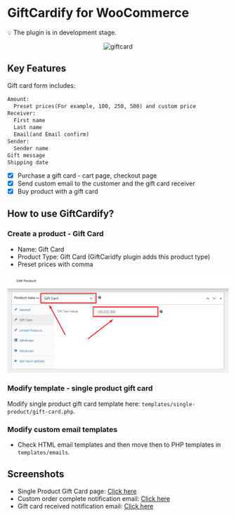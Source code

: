 # GiftCardify for WooCommerce

💡 The plugin is in development stage.

<div align="center">
<img src="https://raw.githubusercontent.com/peppapig13132/GiftCardify-for-WooCommerce/main/assets/images/others/Gift-card.png"  alt="giftcard">
</div>

## Key Features

Gift card form includes:
```
Amount:
  Preset prices(For example, 100, 250, 500) and custom price
Receiver:
  First name
  Last name
  Email(and Email confirm)
Sender:
  Sender name
Gift message
Shipping date
```

- [x] Purchase a gift card - cart page, checkout page
- [x] Send custom email to the customer and the gift card receiver
- [x] Buy product with a gift card

## How to use GiftCardify?
### Create a product - Gift Card
- Name: Gift Card
- Product Type: Gift Card (GiftCaridfy plugin adds this product type)
- Preset prices with comma
<div align="center">
<img src="https://raw.githubusercontent.com/peppapig13132/GiftCardify-for-WooCommerce/main/assets/images/others/edit-product.png"  alt="edit-product">
</div>

### Modify template - single product gift card
Modify single product gift card template here: `templates/single-product/gift-card.php`.

### Modify custom email templates
- Check HTML email templates and then move then to PHP templates in `templates/emails`.

## Screenshots
- Single Product Gift Card page: [Click here](https://github.com/peppapig13132/GiftCardify-for-WooCommerce/blob/main/assets/images/others/single-product-gift-card.png)
- Custom order complete notification email: [Click here](https://github.com/peppapig13132/GiftCardify-for-WooCommerce/blob/main/assets/images/others/custom-order-completed-email-html.png)
- Gift card received notification email: [Click here](https://github.com/peppapig13132/GiftCardify-for-WooCommerce/blob/main/assets/images/others/gift-card-received-email-html.png)
